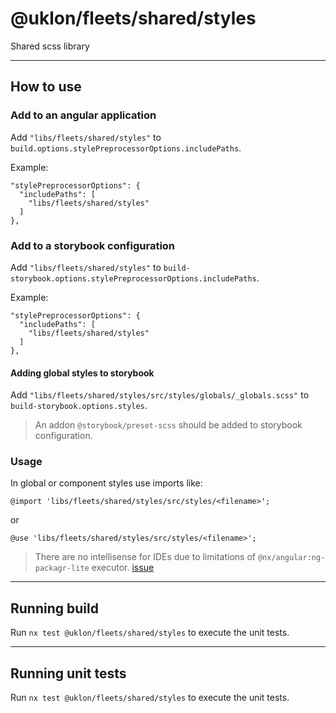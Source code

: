 # @uklon/fleets/shared/styles

Shared scss library

---

## How to use

### Add to an angular application

Add `"libs/fleets/shared/styles"` to `build.options.stylePreprocessorOptions.includePaths`.

Example:

```{json}
"stylePreprocessorOptions": {
  "includePaths": [
    "libs/fleets/shared/styles"
  ]
},
```

### Add to a storybook configuration

Add `"libs/fleets/shared/styles"` to `build-storybook.options.stylePreprocessorOptions.includePaths`.

Example:

```{json}
"stylePreprocessorOptions": {
  "includePaths": [
    "libs/fleets/shared/styles"
  ]
},
```

#### Adding global styles to storybook

Add `"libs/fleets/shared/styles/src/styles/globals/_globals.scss"` to `build-storybook.options.styles`.

> An addon `@storybook/preset-scss` should be added to storybook configuration.

### Usage

In global or component styles use imports like:

```{scss}
@import 'libs/fleets/shared/styles/src/styles/<filename>';
```

or

```{scss}
@use 'libs/fleets/shared/styles/src/styles/<filename>';
```

> There are no intellisense for IDEs due to limitations of `@nx/angular:ng-packagr-lite` executor. [issue](https://github.com/nrwl/nx/issues/1542)

---

## Running build

Run `nx test @uklon/fleets/shared/styles` to execute the unit tests.

---

## Running unit tests

Run `nx test @uklon/fleets/shared/styles` to execute the unit tests.
